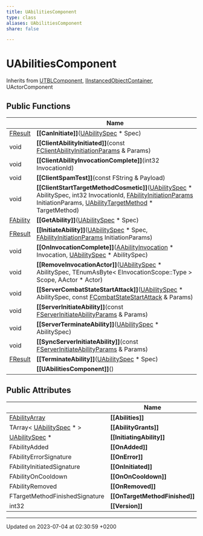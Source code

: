```yaml
---
title: UAbilitiesComponent
type: class
aliases: UAbilitiesComponent
share: false

---
```


# UAbilitiesComponent





Inherits from [UTBLComponent](/docs/SDK/Source/Classes/classUTBLComponent.md), [IInstancedObjectContainer](/docs/SDK/Source/Classes/classIInstancedObjectContainer.md), UActorComponent

## Public Functions

|                | Name           |
| -------------- | -------------- |
| [FResult](/docs/SDK/Source/Classes/structFResult.md) | **[[CanInitiate]]**([UAbilitySpec](/docs/SDK/Source/Classes/classUAbilitySpec.md) * Spec) |
| void | **[[ClientAbilityInitiated]]**(const [FClientAbilityInitiationParams](/docs/SDK/Source/Classes/structFClientAbilityInitiationParams.md) & Params) |
| void | **[[ClientAbilityInvocationComplete]]**(int32 InvocationId) |
| void | **[[ClientSpamTest]]**(const FString & Payload) |
| void | **[[ClientStartTargetMethodCosmetic]]**([UAbilitySpec](/docs/SDK/Source/Classes/classUAbilitySpec.md) * AbilitySpec, int32 InvocationId, [FAbilityInitiationParams](/docs/SDK/Source/Classes/structFAbilityInitiationParams.md) InitiationParams, [UAbilityTargetMethod](/docs/SDK/Source/Classes/classUAbilityTargetMethod.md) * TargetMethod) |
| [FAbility](/docs/SDK/Source/Classes/structFAbility.md) | **[[GetAbility]]**([UAbilitySpec](/docs/SDK/Source/Classes/classUAbilitySpec.md) * Spec) |
| [FResult](/docs/SDK/Source/Classes/structFResult.md) | **[[InitiateAbility]]**([UAbilitySpec](/docs/SDK/Source/Classes/classUAbilitySpec.md) * Spec, [FAbilityInitiationParams](/docs/SDK/Source/Classes/structFAbilityInitiationParams.md) InitiationParams) |
| void | **[[OnInvocationComplete]]**([AAbilityInvocation](/docs/SDK/Source/Classes/classAAbilityInvocation.md) * Invocation, [UAbilitySpec](/docs/SDK/Source/Classes/classUAbilitySpec.md) * AbilitySpec) |
| void | **[[RemoveInvocationActor]]**([UAbilitySpec](/docs/SDK/Source/Classes/classUAbilitySpec.md) * AbilitySpec, TEnumAsByte< EInvocationScope::Type > Scope, AActor * Actor) |
| void | **[[ServerCombatStateStartAttack]]**([UAbilitySpec](/docs/SDK/Source/Classes/classUAbilitySpec.md) * AbilitySpec, const [FCombatStateStartAttack](/docs/SDK/Source/Classes/structFCombatStateStartAttack.md) & Params) |
| void | **[[ServerInitiateAbility]]**(const [FServerInitiateAbilityParams](/docs/SDK/Source/Classes/structFServerInitiateAbilityParams.md) & Params) |
| void | **[[ServerTerminateAbility]]**([UAbilitySpec](/docs/SDK/Source/Classes/classUAbilitySpec.md) * AbilitySpec) |
| void | **[[SyncServerInitiateAbility]]**(const [FServerInitiateAbilityParams](/docs/SDK/Source/Classes/structFServerInitiateAbilityParams.md) & Params) |
| [FResult](/docs/SDK/Source/Classes/structFResult.md) | **[[TerminateAbility]]**([UAbilitySpec](/docs/SDK/Source/Classes/classUAbilitySpec.md) * Spec) |
| | **[[UAbilitiesComponent]]**() |

## Public Attributes

|                | Name           |
| -------------- | -------------- |
| [FAbilityArray](/docs/SDK/Source/Classes/structFAbilityArray.md) | **[[Abilities]]**  |
| TArray< [UAbilitySpec](/docs/SDK/Source/Classes/classUAbilitySpec.md) * > | **[[AbilityGrants]]**  |
| [UAbilitySpec](/docs/SDK/Source/Classes/classUAbilitySpec.md) * | **[[InitiatingAbility]]**  |
| FAbilityAdded | **[[OnAdded]]**  |
| FAbilityErrorSignature | **[[OnError]]**  |
| FAbilityInitiatedSignature | **[[OnInitiated]]**  |
| FAbilityOnCooldown | **[[OnOnCooldown]]**  |
| FAbilityRemoved | **[[OnRemoved]]**  |
| FTargetMethodFinishedSignature | **[[OnTargetMethodFinished]]**  |
| int32 | **[[Version]]**  |

-------------------------------

Updated on 2023-07-04 at 02:30:59 +0200